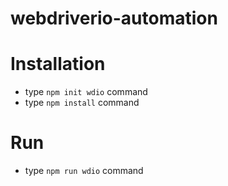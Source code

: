 # webdriverio-automation

# Installation
* type `npm init wdio` command
* type `npm install` command

# Run
* type `npm run wdio` command